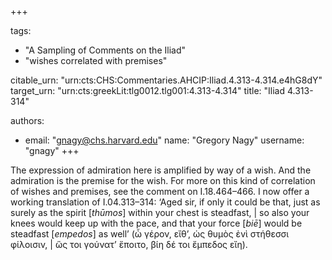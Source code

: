 +++

tags:
- "A Sampling of Comments on the Iliad"
- "wishes correlated with premises"

citable_urn: "urn:cts:CHS:Commentaries.AHCIP:Iliad.4.313-4.314.e4hG8dY"
target_urn: "urn:cts:greekLit:tlg0012.tlg001:4.313-4.314"
title: "Iliad 4.313-314"

authors:
- email: "gnagy@chs.harvard.edu"
  name: "Gregory Nagy"
  username: "gnagy"
+++

<p>The expression of admiration here is amplified by way of a wish. And the admiration is the premise for the wish. For more on this kind of correlation of wishes and premises, see the comment on I.18.464–466. I now offer a working translation of I.04.313–314: ‘Aged sir, if only it could be that, just as surely as the spirit [<em>thūmos</em>] within your chest is steadfast, | so also your knees would keep up with the pace, and that your force [<em>biē</em>] would be steadfast [<em>empedos</em>] as well’ (ὦ γέρον, εἴθ’, ὡς θυμὸς ἐvὶ στήθεσσι φίλοισιν, | ὥς τοι γούνατ’ ἕποιτο, βίη δέ τοι ἔμπεδος εἴη).  </p>